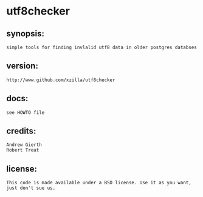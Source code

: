 # utf8checker

## synopsis: 
	simple tools for finding invlalid utf8 data in older postgres databses

## version:
	http://www.github.com/xzilla/utf8checker

## docs:
	see HOWTO file

## credits:
	Andrew Gierth
	Robert Treat

## license:
	This code is made available under a BSD license. Use it as you want, just don't sue us.  
